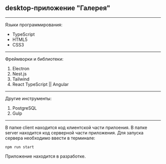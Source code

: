 ## desktop-приложение "Галерея"
---
Языки программирования: 
* TypeScript
* HTML5
* CSS3
---
Фреймворки и библиотеки:
1. Electron
2. Nest.js
3. Tailwind
4. React TypeScript || Angular
---
Другие инструменты:
1. PostgreSQL
2. Gulp
---
В папке client находится код клиентской части прилоения.
В папке server находится код серверной части приложения. Для запуска сервера необходимо ввести в терминале:
```
npm run start
```

Приложение находится в разработке.